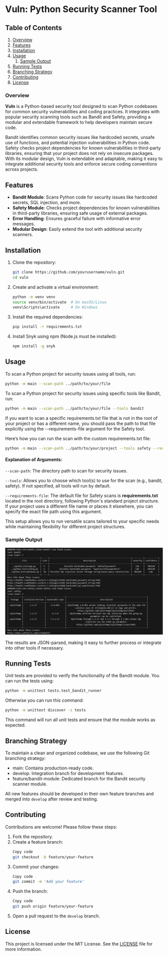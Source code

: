 # Vuln: Python Security Scanner Tool

## Table of Contents
1. [Overview](#overview)
2. [Features](#features)
3. [Installation](#installation)
4. [Usage](#usage)
   1. [Sample Output](#sample-output)
5. [Running Tests](#running-tests)
6. [Branching Strategy](#branching-strategy)
7. [Contributing](#contributing)
8. [License](#license)

### Overview
**Vuln** is a Python-based security tool designed to scan Python codebases for common security vulnerabilities and coding practices. It integrates with popular security scanning tools such as Bandit and Safety, providing a modular and extendable framework to help developers maintain secure code.

Bandit identifies common security issues like hardcoded secrets, unsafe use of functions, and potential injection vulnerabilities in Python code.
Safety checks project dependencies for known vulnerabilities in third-party libraries, ensuring that your project does not rely on insecure packages.
With its modular design, Vuln is extendable and adaptable, making it easy to integrate additional security tools and enforce secure coding conventions across projects.

## Features
- **Bandit Module**: Scans Python code for security issues like hardcoded secrets, SQL injection, and more.
- **Safety Module**: Checks project dependencies for known vulnerabilities in third-party libraries, ensuring safe usage of external packages.
- **Error Handling**: Ensures graceful failure with informative error messages.
- **Modular Design**: Easily extend the tool with additional security scanners.

## Installation

1. Clone the repository:
    ```bash
    git clone https://github.com/yourusername/vuln.git
    cd vuln
2. Create and activate a virtual environment:
    ```bash
    python -m venv venv
    source venv/bin/activate  # On macOS/Linux
    venv\Scripts\activate     # On Windows
3. Install the required dependencies:
    ```bash
    pip install -r requirements.txt
4. Install Snyk using npm (Node.js must be installed):
    ```bash
    npm install -g snyk

## Usage
To scan a Python project for security issues using all tools, run:
```bash
python -m main --scan-path ../path/to/your/file
```

To scan a Python project for security issues using specific tools like Bandit, run:
```bash
python -m main --scan-path ../path/to/your/file --tools bandit
```
If you want to scan a specific requirements.txt file that is not in the root of your project or has a different name, you should pass the path to that file explicitly using the --requirements-file argument for the Safety tool.

Here’s how you can run the scan with the custom requirements.txt file:
```bash
python -m main --scan-path ../path/to/your/project --tools safety --requirements-file custom_requirements.txt
```

#### Explanation of Arguments:
`--scan-path`: The directory path to scan for security issues.

`--tools`: Allows you to choose which tool(s) to use for the scan (e.g., bandit, safety). If not specified, all tools will run by default.

`--requirements-file`: The default file for Safety scans is **requirements.txt** located in the root directory, following Python's standard project structure. If your project uses a different file name or places it elsewhere, you can specify the exact file path using this argument.

This setup allows you to run versatile scans tailored to your specific needs while maintaining flexibility for different project structures.

### Sample Output
   ![alt text](image.png)

The results are JSON-parsed, making it easy to further process or integrate into other tools if necessary.

## Running Tests
Unit tests are provided to verify the functionality of the Bandit module. You can run the tests using:

```bash
python -m unittest tests.test_bandit_runner
```

Otherwise you can run this command:

```bash
python -m unittest discover -s tests
```

This command will run all unit tests and ensure that the module works as expected.

## Branching Strategy
To maintain a clean and organized codebase, we use the following Git branching strategy:

- main: Contains production-ready code.
- develop: Integration branch for development features.
- feature/bandit-module: Dedicated branch for the Bandit security scanner module.

All new features should be developed in their own feature branches and merged into `develop` after review and testing.

## Contributing
Contributions are welcome! Please follow these steps:

1. Fork the repository.
2. Create a feature branch:
    ```bash
    Copy code
    git checkout -b feature/your-feature
3. Commit your changes:
    ```bash
    Copy code
    git commit -m 'Add your feature'
4. Push the branch:
    ```bash
    Copy code
    git push origin feature/your-feature
5. Open a pull request to the `develop` branch.

## License
This project is licensed under the MIT License. See the [LICENSE](LICENSE) file for more information.

